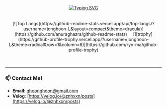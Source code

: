 <div align="center">
  <a href="https://git.io/typing-svg"><img src="https://readme-typing-svg.demolab.com?font=Fira+Code&size=30&pause=1000&color=20B2AA&center=true&vCenter=true&width=450&lines=Jonghoon's+GitHub;수련중입니다" alt="Typing SVG" /></a>
</div>

<br>
<br>

<div align="center">
  [![Top Langs](https://github-readme-stats.vercel.app/api/top-langs/?username=jonghoon-L&layout=compact&theme=dracula)](https://github.com/anuraghazra/github-readme-stats)
  &nbsp;&nbsp;&nbsp;
  [![trophy](https://github-profile-trophy.vercel.app/?username=jonghoon-L&theme=radical&row=1&column=6)](https://github.com/ryo-ma/github-profile-trophy)
</div>

<br>
<br>

---

### 📫 Contact Me!

- **Email**: ghoonghoon@gmail.com
- **Velog**: [https://velog.io/@znhxxn/posts](https://velog.io/@znhxxn/posts)
